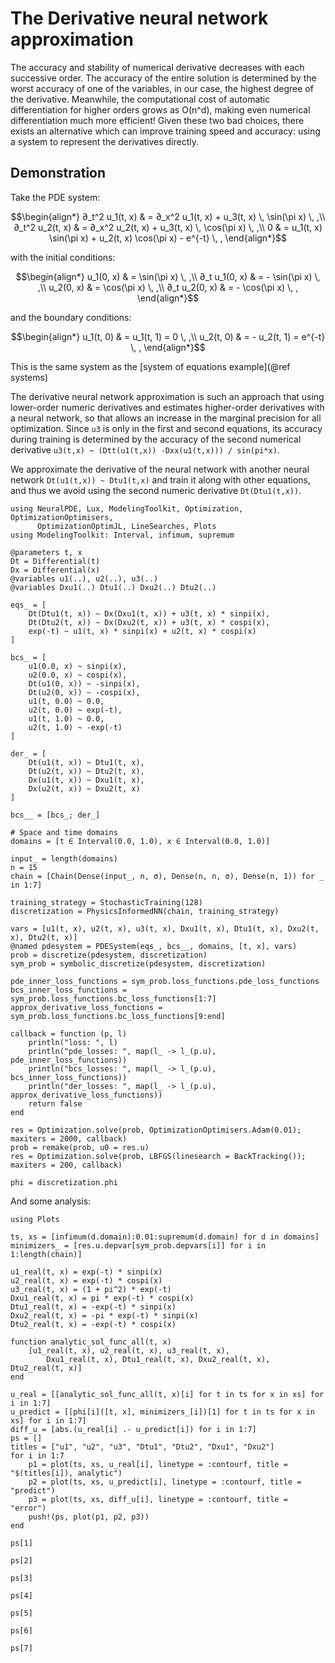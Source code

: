 # The Derivative neural network approximation

The accuracy and stability of numerical derivative decreases with each successive order.
The accuracy of the entire solution is determined by the worst accuracy of one of the variables,
in our case, the highest degree of the derivative. Meanwhile, the computational cost of automatic
differentiation for higher orders grows as O(n^d), making even numerical differentiation
much more efficient! Given these two bad choices, there exists an alternative which can improve
training speed and accuracy: using a system to represent the derivatives directly.

## Demonstration

Take the PDE system:

```math
\begin{align*}
∂_t^2 u_1(t, x) & = ∂_x^2 u_1(t, x) + u_3(t, x) \, \sin(\pi x) \, ,\\
∂_t^2 u_2(t, x) & = ∂_x^2 u_2(t, x) + u_3(t, x) \, \cos(\pi x) \, ,\\
0 & = u_1(t, x) \sin(\pi x) + u_2(t, x) \cos(\pi x) - e^{-t} \, ,
\end{align*}
```

with the initial conditions:

```math
\begin{align*}
u_1(0, x) & = \sin(\pi x) \, ,\\
∂_t u_1(0, x) & = - \sin(\pi x) \, ,\\
u_2(0, x) & = \cos(\pi x) \, ,\\
∂_t u_2(0, x) & = - \cos(\pi x) \, ,
\end{align*}
```

and the boundary conditions:

```math
\begin{align*}
u_1(t, 0) & = u_1(t, 1) = 0 \, ,\\
u_2(t, 0) & = - u_2(t, 1) = e^{-t} \, ,
\end{align*}
```

This is the same system as the [system of equations example](@ref systems)

The derivative neural network approximation is such an approach that using lower-order numeric
derivatives and estimates higher-order derivatives with a neural network, so that allows an
increase in the marginal precision for all optimization. Since `u3` is only in the first and
second equations, its accuracy during training is determined by the accuracy of the
second numerical derivative `u3(t,x) ~ (Dtt(u1(t,x)) -Dxx(u1(t,x))) / sin(pi*x)`.

We approximate the derivative of the neural network with another neural network
`Dt(u1(t,x)) ~ Dtu1(t,x)` and train it along with other equations, and thus we avoid
using the second numeric derivative `Dt(Dtu1(t,x))`.

```@example derivativenn
using NeuralPDE, Lux, ModelingToolkit, Optimization, OptimizationOptimisers,
      OptimizationOptimJL, LineSearches, Plots
using ModelingToolkit: Interval, infimum, supremum

@parameters t, x
Dt = Differential(t)
Dx = Differential(x)
@variables u1(..), u2(..), u3(..)
@variables Dxu1(..) Dtu1(..) Dxu2(..) Dtu2(..)

eqs_ = [
    Dt(Dtu1(t, x)) ~ Dx(Dxu1(t, x)) + u3(t, x) * sinpi(x),
    Dt(Dtu2(t, x)) ~ Dx(Dxu2(t, x)) + u3(t, x) * cospi(x),
    exp(-t) ~ u1(t, x) * sinpi(x) + u2(t, x) * cospi(x)
]

bcs_ = [
    u1(0.0, x) ~ sinpi(x),
    u2(0.0, x) ~ cospi(x),
    Dt(u1(0, x)) ~ -sinpi(x),
    Dt(u2(0, x)) ~ -cospi(x),
    u1(t, 0.0) ~ 0.0,
    u2(t, 0.0) ~ exp(-t),
    u1(t, 1.0) ~ 0.0,
    u2(t, 1.0) ~ -exp(-t)
]

der_ = [
    Dt(u1(t, x)) ~ Dtu1(t, x),
    Dt(u2(t, x)) ~ Dtu2(t, x),
    Dx(u1(t, x)) ~ Dxu1(t, x),
    Dx(u2(t, x)) ~ Dxu2(t, x)
]

bcs__ = [bcs_; der_]

# Space and time domains
domains = [t ∈ Interval(0.0, 1.0), x ∈ Interval(0.0, 1.0)]

input_ = length(domains)
n = 15
chain = [Chain(Dense(input_, n, σ), Dense(n, n, σ), Dense(n, 1)) for _ in 1:7]

training_strategy = StochasticTraining(128)
discretization = PhysicsInformedNN(chain, training_strategy)

vars = [u1(t, x), u2(t, x), u3(t, x), Dxu1(t, x), Dtu1(t, x), Dxu2(t, x), Dtu2(t, x)]
@named pdesystem = PDESystem(eqs_, bcs__, domains, [t, x], vars)
prob = discretize(pdesystem, discretization)
sym_prob = symbolic_discretize(pdesystem, discretization)

pde_inner_loss_functions = sym_prob.loss_functions.pde_loss_functions
bcs_inner_loss_functions = sym_prob.loss_functions.bc_loss_functions[1:7]
approx_derivative_loss_functions = sym_prob.loss_functions.bc_loss_functions[9:end]

callback = function (p, l)
    println("loss: ", l)
    println("pde_losses: ", map(l_ -> l_(p.u), pde_inner_loss_functions))
    println("bcs_losses: ", map(l_ -> l_(p.u), bcs_inner_loss_functions))
    println("der_losses: ", map(l_ -> l_(p.u), approx_derivative_loss_functions))
    return false
end

res = Optimization.solve(prob, OptimizationOptimisers.Adam(0.01); maxiters = 2000, callback)
prob = remake(prob, u0 = res.u)
res = Optimization.solve(prob, LBFGS(linesearch = BackTracking()); maxiters = 200, callback)

phi = discretization.phi
```

And some analysis:

```@example derivativenn
using Plots

ts, xs = [infimum(d.domain):0.01:supremum(d.domain) for d in domains]
minimizers_ = [res.u.depvar[sym_prob.depvars[i]] for i in 1:length(chain)]

u1_real(t, x) = exp(-t) * sinpi(x)
u2_real(t, x) = exp(-t) * cospi(x)
u3_real(t, x) = (1 + pi^2) * exp(-t)
Dxu1_real(t, x) = pi * exp(-t) * cospi(x)
Dtu1_real(t, x) = -exp(-t) * sinpi(x)
Dxu2_real(t, x) = -pi * exp(-t) * sinpi(x)
Dtu2_real(t, x) = -exp(-t) * cospi(x)

function analytic_sol_func_all(t, x)
    [u1_real(t, x), u2_real(t, x), u3_real(t, x),
        Dxu1_real(t, x), Dtu1_real(t, x), Dxu2_real(t, x), Dtu2_real(t, x)]
end

u_real = [[analytic_sol_func_all(t, x)[i] for t in ts for x in xs] for i in 1:7]
u_predict = [[phi[i]([t, x], minimizers_[i])[1] for t in ts for x in xs] for i in 1:7]
diff_u = [abs.(u_real[i] .- u_predict[i]) for i in 1:7]
ps = []
titles = ["u1", "u2", "u3", "Dtu1", "Dtu2", "Dxu1", "Dxu2"]
for i in 1:7
    p1 = plot(ts, xs, u_real[i], linetype = :contourf, title = "$(titles[i]), analytic")
    p2 = plot(ts, xs, u_predict[i], linetype = :contourf, title = "predict")
    p3 = plot(ts, xs, diff_u[i], linetype = :contourf, title = "error")
    push!(ps, plot(p1, p2, p3))
end
```

```@example derivativenn
ps[1]
```

```@example derivativenn
ps[2]
```

```@example derivativenn
ps[3]
```

```@example derivativenn
ps[4]
```

```@example derivativenn
ps[5]
```

```@example derivativenn
ps[6]
```

```@example derivativenn
ps[7]
```
